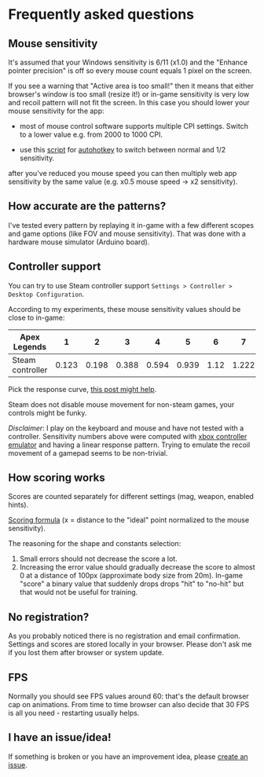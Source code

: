 # Frequently asked questions

## Mouse sensitivity

It's assumed that your Windows sensitivity is 6/11 (x1.0) and the "Enhance pointer precision" is off so every mouse count equals 1 pixel on the screen.

If you see a warning that "Active area is too small!" then it means that either browser's window is too small (resize it!) or in-game sensitivity is very low and recoil pattern will not fit the screen. In this case you should lower your mouse sensitivity for the app:

- most of mouse control software supports multiple CPI settings. Switch to a lower value e.g. from 2000 to 1000 CPI.

- use this [script](https://gist.github.com/metaflow/dd0b38a66b74dad27d6af04358fbae40) for [autohotkey](https://www.autohotkey.com/) to switch between normal and 1/2 sensitivity.

after you've reduced you mouse speed you can then multiply web app sensitivity by the same value (e.g. x0.5 mouse speed -> x2 sensitivity).

## How accurate are the patterns?

I've tested every pattern by replaying it in-game with a few different scopes and game options (like FOV and mouse sensitivity). That was done with a hardware mouse simulator (Arduino board).



## Controller support

You can try to use Steam controller support `Settings > Controller > Desktop Configuration`.

According to my experiments, these mouse sensitivity values should be close to in-game:

| Apex Legends     | 1     | 2     | 3     | 4     | 5     | 6    | 7     | 8    |
|------------------|-------|-------|-------|-------|-------|------|-------|------|
| Steam controller | 0.123 | 0.198 | 0.388 | 0.594 | 0.939 | 1.12 | 1.222 | 1.24 |

Pick the response curve, [this post might help](https://www.reddit.com/r/apexlegends/comments/bpkzn4/advanced_look_controls_response_curve_guide/).

Steam does not disable mouse movement for non-steam games, your controls might be funky.

*Disclaimer*: I play on the keyboard and mouse and have not tested with a controller. Sensitivity numbers above were computed with [xbox controller emulator](https://github.com/dmadison/ArduinoXInput) and having a linear response pattern. Trying to emulate the recoil movement of a gamepad seems to be non-trivial.

## How scoring works

Scores are counted separately for different settings (mag, weapon, enabled hints).

[Scoring formula](https://www.desmos.com/calculator/j7vjbzvuly) (x = distance to the "ideal" point normalized to the mouse sensitivity).

The reasoning for the shape and constants selection:
1. Small errors should not decrease the score a lot.
2. Increasing the error value should gradually decrease the score to almost 0 at a distance of 100px (approximate body size from 20m). In-game "score" a binary value that suddenly drops drops "hit" to "no-hit" but that would not be useful for training.

## No registration?

As you probably noticed there is no registration and email confirmation.
Settings and scores are stored locally in your browser. Please don't ask me if you lost them after browser or system update.

## FPS

Normally you should see FPS values around 60: that's the default browser cap on animations. From time to time browser can also decide that 30 FPS is all you need - restarting usually helps.

## I have an issue/idea!

If something is broken or you have an improvement idea, please [create an issue](https://github.com/metaflow/apex-recoil/issues/new).